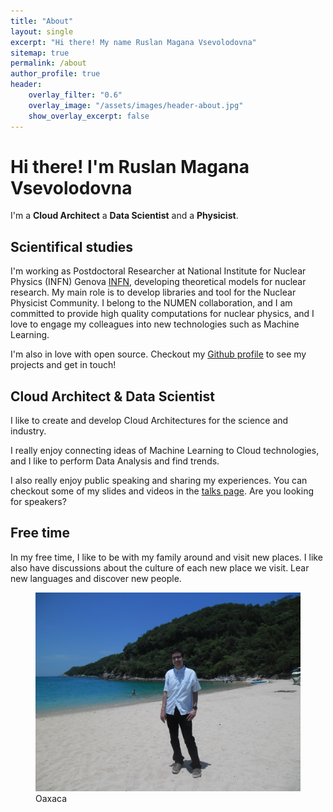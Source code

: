```yaml
---
title: "About"
layout: single
excerpt: "Hi there! My name Ruslan Magana Vsevolodovna"
sitemap: true
permalink: /about
author_profile: true
header:
    overlay_filter: "0.6"
    overlay_image: "/assets/images/header-about.jpg"
    show_overlay_excerpt: false
---
```


# Hi there! I'm Ruslan Magana Vsevolodovna

I'm a **Cloud Architect** a **Data Scientist** and a **Physicist**.

## Scientifical  studies

I'm working as Postdoctoral Researcher at National Institute for Nuclear Physics (INFN)
Genova [INFN](https:/www.ge.infn.it),
developing theoretical models for nuclear research.
 My main role is to develop libraries and tool for the Nuclear Physicist Community. I belong to the NUMEN collaboration, and I am  committed to provide high quality computations for nuclear physics,  and I love to engage my colleagues into new technologies such as Machine Learning.



I'm also in love with open source. Checkout my [<i class="fab fa-github"></i>  Github profile](https://github.com/ruslanmv) to see my projects and get in touch!

## Cloud Architect  & Data Scientist

I like  to create and develop Cloud
Architectures for the  science and industry.

I really enjoy connecting ideas of Machine Learning to Cloud technologies, and I  like to perform Data Analysis and find trends.




I also really enjoy public speaking and sharing my experiences. You can checkout some of my slides and videos in the [talks page](/talks). Are you looking for speakers?

## Free time



In my free time, I like to  be with my family around and visit new places. I like also
have discussions about the culture of each new place we visit. Lear new languages and discover new people.




<figure>
  <img src="/assets/images/attachment-about.jpg" alt="Oaxaca Mexico">
  <figcaption>Oaxaca</figcaption>
</figure>
